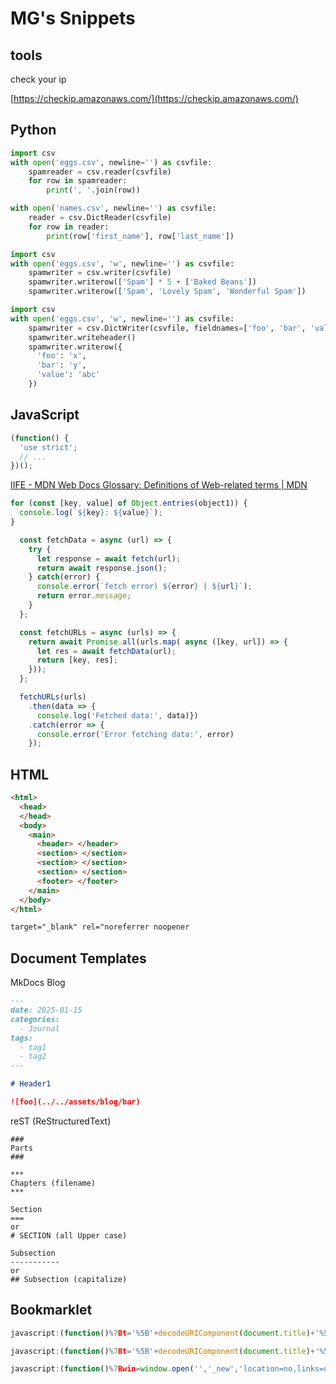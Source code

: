 # MG's Snippets

## tools

check your ip

[https://checkip.amazonaws.com/](https://checkip.amazonaws.com/)


## Python

```python title="read csv to row"
import csv
with open('eggs.csv', newline='') as csvfile:
    spamreader = csv.reader(csvfile)
    for row in spamreader:
        print(', '.join(row))
```

```python title="read csv to row dict"
with open('names.csv', newline='') as csvfile:
    reader = csv.DictReader(csvfile)
    for row in reader:
        print(row['first_name'], row['last_name'])
```

```python title="write csv"
import csv
with open('eggs.csv', 'w', newline='') as csvfile:
    spamwriter = csv.writer(csvfile)
    spamwriter.writerow(['Spam'] * 5 + ['Baked Beans'])
    spamwriter.writerow(['Spam', 'Lovely Spam', 'Wonderful Spam'])
```

```python title="write csv dict"
import csv
with open('eggs.csv', 'w', newline='') as csvfile:
    spamwriter = csv.DictWriter(csvfile, fieldnames=['foo', 'bar', 'value'])
    spamwriter.writeheader()
    spamwriter.writerow({
      'foo': 'x',
      'bar': 'y',
      'value': 'abc'
    })
```

## JavaScript

```javascript title="IIFE (Immediately Invoked Function Expression)"
(function() {
  'use strict';
  // ...
})();
```
[IIFE - MDN Web Docs Glossary: Definitions of Web-related terms | MDN](https://developer.mozilla.org/en-US/docs/Glossary/IIFE)

```javascript title="iterate object entries"
for (const [key, value] of Object.entries(object1)) {
  console.log(`${key}: ${value}`);
}
```

```javascript title="fetch many urls and wait all promises"
  const fetchData = async (url) => {
    try {
      let response = await fetch(url);
      return await response.json();
    } catch(error) {
      console.error(`fetch error) ${error} | ${url}`);
      return error.message;
    }
  };

  const fetchURLs = async (urls) => {
    return await Promise.all(urls.map( async ([key, url]) => {
      let res = await fetchData(url);
      return [key, res];
    }));
  };

  fetchURLs(urls)
    .then(data => {
      console.log('Fetched data:', data)})
    .catch(error => {
      console.error('Error fetching data:', error)
    });
```
## HTML

```html title="usual layout structure"
<html>
  <head>
  </head>
  <body>
    <main>
      <header> </header>
      <section> </section>
      <section> </section>
      <section> </section>
      <footer> </footer>
    </main>
  </body>
</html>
```

```html title="link no blank tab"
target="_blank" rel="noreferrer noopener
```

## Document Templates

MkDocs Blog

```markdown
---
date: 2025-01-15
categories:
  - Journal
tags:
  - tag1
  - tag2
---

# Header1

![foo](../../assets/blog/bar)

```

reST (ReStructuredText)

```text
###
Parts
###

***
Chapters (filename)
***

Section
===
or 
# SECTION (all Upper case)

Subsection
-----------
or 
## Subsection (capitalize)
```


## Bookmarklet

```javascript title="markdown link"
javascript:(function()%7Bt='%5B'+decodeURIComponent(document.title)+'%5D('+decodeURIComponent(window.location.href)+')';win=window.open('','_new','location=no,links=no,scrollbars=no,toolbar=no,width=550,height=150');win.document.write('%3Cform%3E%3Ctextarea%20name=%22a%22%20rows=%225%22%20cols=%2250%22%20onClick=%22javascript:this.form.a.focus();this.form.a.select();%22%3E'+t+'%3C/textarea%3E%3C/form%3E');%7D)()
```

```javascript title="markdown link (strip facebook ads)"
javascript:(function()%7Bt='%5B'+decodeURIComponent(document.title)+'%5D('+decodeURIComponent(window.location.href.split('?fbclid=')[0])+')';win=window.open('','_new','location=no,links=no,scrollbars=no,toolbar=no,width=550,height=150');win.document.write('%3Cform%3E%3Ctextarea%20name=%22a%22%20rows=%225%22%20cols=%2250%22%20onClick=%22javascript:this.form.a.focus();this.form.a.select();%22%3E'+t+'%3C/textarea%3E%3C/form%3E');%7D)()
```

```javascript title="open textarea"
javascript:(function()%7Bwin=window.open('','_new','location=no,links=no,scrollbars=no,toolbar=no,width=800,height=600');win.document.write('%3Cform%3E%3Ctextarea%20rows=%2230%22%20cols=%2280%22%3E%3C/textarea%3E%3C/form%3E');%7D)()
```
